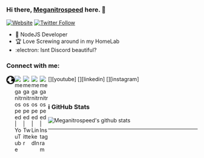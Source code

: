 ### Hi there, [Meganitrospeed][website] here. 👋

[![Website](https://img.shields.io/website?label=meganitrospeed.com&style=for-the-badge&url=https%3A%2F%2Foverclockhost.net)][website]
[![Twitter Follow](https://img.shields.io/twitter/follow/Meganitrospeed?color=1DA1F2&logo=twitter&style=for-the-badge)](https://twitter.com/intent/follow?original_referer=https%3A%2F%2Fgithub.com%Meganitrospeed&screen_name=Meganitrospeed)

- 📖  NodeJS Developer
- 🏆  Love Screwing around in my HomeLab
- :electron: Isnt Discord beautiful?

### Connect with me:

[<img align="left" alt="meganitrospeed" width="22px" src="https://raw.githubusercontent.com/iconic/open-iconic/master/svg/globe.svg" />][website]
[<img align="left" alt="meganitrospeed | YouTube" width="22px" src="https://cdn.jsdelivr.net/npm/simple-icons@v3/icons/youtube.svg" />][youtube]
[<img align="left" alt="meganitrospeed | Twitter" width="22px" src="https://cdn.jsdelivr.net/npm/simple-icons@v3/icons/twitter.svg" />][twitter]
[<img align="left" alt="meganitrospeed | LinkedIn" width="22px" src="https://cdn.jsdelivr.net/npm/simple-icons@v3/icons/linkedin.svg" />][linkedin]
[<img align="left" alt="meganitrospeed | Instagram" width="22px" src="https://cdn.jsdelivr.net/npm/simple-icons@v3/icons/instagram.svg" />][instagram]

<br />


### ℹ️ GitHub Stats

![Meganitrospeed's github stats](https://github-readme-stats.vercel.app/api?username=meganitrospeed)

---

[website]: https://meganitrospeed.com
[twitter]: https://twitter.com/Meganitrospeed

